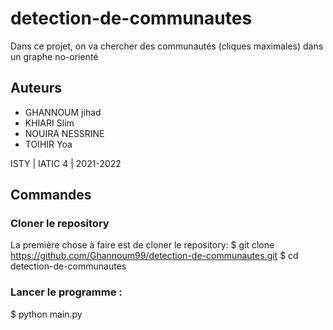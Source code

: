 # detection-de-communautes

Dans ce projet, on va chercher des communautés (cliques maximales) dans un graphe no-orienté

## Auteurs
* GHANNOUM jihad
* KHIARI Slim
* NOUIRA NESSRINE
* TOIHIR Yoa

ISTY | IATIC 4 | 2021-2022


## Commandes

### Cloner le repository
La première chose à faire est de cloner le repository:
$ git clone https://github.com/Ghannoum99/detection-de-communautes.git
$ cd detection-de-communautes

### Lancer le programme :
$ python main.py
